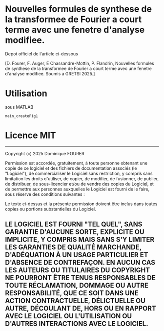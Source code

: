 # Nouvelles formules de synthese de la transformee de Fourier a court terme avec une fenetre d'analyse modifiee.

 Depot officiel de l'article ci-dessous

 [D. Fourer, F. Auger, E Chassandre-Mottin, P. Flandrin, Nouvelles formules de synthese
  de la transformee de Fourier a court terme avec une fenetre d'analyse modifiee. Soumis a GRETSI 2025.]

# Utilisation
sous MATLAB
```
main_createFig1
```

# Licence MIT
 -------------------------------------------------------------------------
 Copyright (c) 2025 Dominique FOURER

 Permission est accordée, gratuitement, à toute personne obtenant une copie
 de ce logiciel et des fichiers de documentation associés (le "Logiciel"),
 de commercialiser le Logiciel sans restriction, y compris sans limitation
 les droits d'utiliser, de copier, de modifier, de fusionner, de publier,
 de distribuer, de sous-licencier et/ou de vendre des copies du Logiciel,
 et de permettre aux personnes auxquelles le Logiciel est fourni de le faire,
 sous réserve des conditions suivantes :

 Le texte ci-dessus et la présente permission doivent être inclus dans
 toutes copies ou portions substantielles du Logiciel.

 LE LOGICIEL EST FOURNI "TEL QUEL", SANS GARANTIE D'AUCUNE SORTE,
 EXPLICITE OU IMPLICITE, Y COMPRIS MAIS SANS S'Y LIMITER LES GARANTIES
 DE QUALITÉ MARCHANDE, D'ADÉQUATION À UN USAGE PARTICULIER ET
 D'ABSENCE DE CONTREFAÇON. EN AUCUN CAS LES AUTEURS OU TITULAIRES DU COPYRIGHT
 NE POURRONT ÊTRE TENUS RESPONSABLES DE TOUTE RÉCLAMATION, DOMMAGE OU AUTRE
 RESPONSABILITÉ, QUE CE SOIT DANS UNE ACTION CONTRACTUELLE, DÉLICTUELLE OU AUTRE,
 DÉCOULANT DE, HORS OU EN RAPPORT AVEC LE LOGICIEL OU L'UTILISATION OU
 D'AUTRES INTERACTIONS AVEC LE LOGICIEL.
 --------------------------------------------------------------------------
